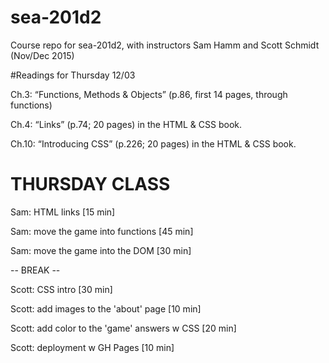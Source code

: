 # sea-201d2
Course repo for sea-201d2, with instructors Sam Hamm and Scott Schmidt (Nov/Dec 2015)

#Readings for Thursday 12/03

Ch.3: “Functions, Methods & Objects” (p.86, first 14 pages, through functions)

Ch.4: “Links” (p.74; 20 pages) in the HTML & CSS book.

Ch.10: “Introducing CSS” (p.226; 20 pages) in the HTML & CSS book.


# THURSDAY CLASS


Sam: HTML links [15 min]

Sam: move the game into functions [45 min]

Sam: move the game into the DOM [30 min]


-- BREAK --

Scott: CSS intro [30 min]

Scott: add images to the 'about' page [10 min]

Scott: add color to the 'game' answers w CSS [20 min]

Scott: deployment w GH Pages [10 min]
